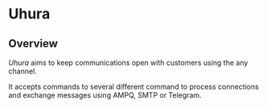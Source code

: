 # Uhura

## Overview

*Uhura* aims to keep communications open with customers using the any channel.

It accepts commands to several different command to process connections and exchange messages using AMPQ, SMTP or Telegram.